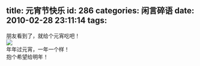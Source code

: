 title: 元宵节快乐
id: 286
categories: 闲言碎语
date: 2010-02-28 23:11:14
tags:
---

朋友看到了，就给个元宵吃吧！
</br>![](http://m1.img.libdd.com/farm5/2012/0822/14/FDA20CED4A9AF8049BA75E55963882F046ADC2189977_500_375.jpg)</img>
</br>年年过元宵，一年一个样！
</br>抱个希望给明年！
